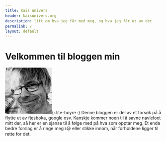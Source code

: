 ```yaml
---
title: Kais univers
header: kaisunivers.org
description: litt om hva jeg får med meg, og hva jeg får ut av det
permalink: /
layout: default
---
```


# Velkommen til bloggen min


![Portrett av meg](/assets/images/meg-202004.jpg){:.lite-hoyre :} Denne bloggen er del av et forsøk på å flytte ut av fjesboka, google osv. Kanskje kommer noen til å savne navleloet mitt  der, så her er en sjanse til å følge med på hva som opptar meg. Et enda bedre forslag er å ringe meg 📞😃 eller stikke innom, når forholdene ligger til rette for det.
